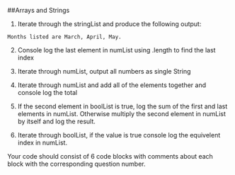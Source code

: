 ##Arrays and Strings

1)  Iterate through the stringList and produce the following output:

``Months listed are March, April, May.``

2)  Console log the last element in numList using .length to find the last index

3)  Iterate through numList, output all numbers as single String

4)  Iterate through numList and add all of the elements together and console log the total

5) If the second element in boolList is true, log the sum of the first and last elements in numList. Otherwise multiply the second element in numList by itself and log the result.

6) Iterate through boolList, if the value is true console log the equivelent index in numList.

Your code should consist of 6 code blocks with comments about each block with the corresponding question number.

